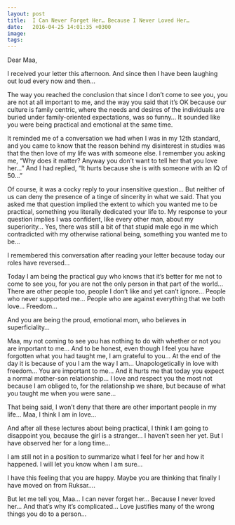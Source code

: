 ```yaml
---
layout: post
title:  I Can Never Forget Her… Because I Never Loved Her…
date:   2016-04-25 14:01:35 +0300
image:  
tags:   
---
```


Dear Maa,

I received your letter this afternoon. And since then I have been laughing out loud every now and then…

The way you reached the conclusion that since I don’t come to see you, you are not at all important to me, and the way you said that it’s OK because our culture is family centric, where the needs and desires of the individuals are buried under family-oriented expectations, was so funny… It sounded like you were being practical and emotional at the same time.

It reminded me of a conversation we had when I was in my 12th standard, and you came to know that the reason behind my disinterest in studies was that the then love of my life was with someone else. I remember you asking me, “Why does it matter? Anyway you don’t want to tell her that you love her…” And I had replied, “It hurts because she is with someone with an IQ of 50…”

Of course, it was a cocky reply to your insensitive question… But neither of us can deny the presence of a tinge of sincerity in what we said. That you asked me that question implied the extent to which you wanted me to be practical, something you literally dedicated your life to. My response to your question implies I was confident, like every other man, about my superiority… Yes, there was still a bit of that stupid male ego in me which contradicted with my otherwise rational being, something you wanted me to be…

I remembered this conversation after reading your letter because today our roles have reversed…

Today I am being the practical guy who knows that it’s better for me not to come to see you, for you are not the only person in that part of the world… There are other people too, people I don’t like and yet can’t ignore… People who never supported me… People who are against everything that we both love… Freedom…

And you are being the proud, emotional mom, who believes in superficiality…

Maa, my not coming to see you has nothing to do with whether or not you are important to me… And to be honest, even though I feel you have forgotten what you had taught me, I am grateful to you… At the end of the day it is because of you I am the way I am… Unapologetically in love with freedom… You are important to me… And it hurts me that today you expect a normal mother-son relationship… I love and respect you the most not because I am obliged to, for the relationship we share, but because of what you taught me when you were sane…

That being said, I won’t deny that there are other important people in my life… Maa, I think I am in love…

And after all these lectures about being practical, I think I am going to disappoint you, because the girl is a stranger… I haven’t seen her yet. But I have observed her for a long time…

I am still not in a position to summarize what I feel for her and how it happened. I will let you know when I am sure…

I have this feeling that you are happy. Maybe you are thinking that finally I have moved on from Ruksar….

But let me tell you, Maa… I can never forget her… Because I never loved her… And that’s why it’s complicated… Love justifies many of the wrong things you do to a person…

